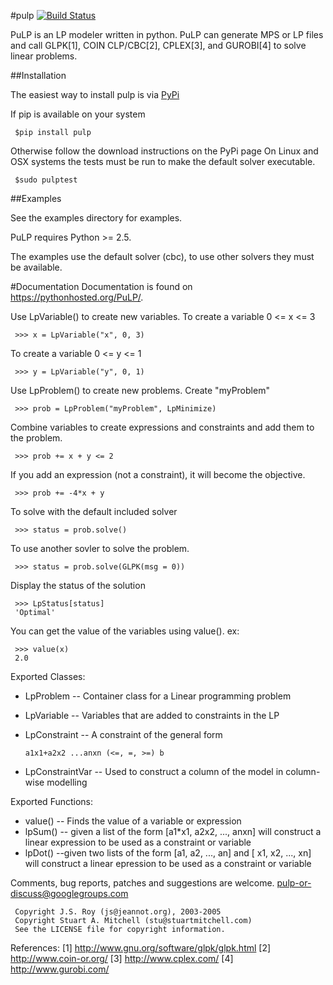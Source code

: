 #pulp [![Build Status](https://travis-ci.org/stumitchell/pulp-or.svg?branch=feature%2Ftravis)](https://travis-ci.org/stumitchell/pulp-or)

PuLP is an LP modeler written in python. PuLP can generate MPS or LP files
and call GLPK[1], COIN CLP/CBC[2], CPLEX[3], and GUROBI[4] to solve linear
problems.

##Installation

The easiest way to install pulp is via [PyPi](https://pypi.python.org/pypi/PuLP)

If pip is available on your system

     $pip install pulp
    
Otherwise follow the download instructions on the PyPi page
On Linux and OSX systems the tests must be run to make the default
solver executable.

     $sudo pulptest

##Examples

See the examples directory for examples.

PuLP requires Python >= 2.5.

The examples use the default solver (cbc), to use other solvers they must be available.

#Documentation
Documentation is found on https://pythonhosted.org/PuLP/.


Use LpVariable() to create new variables. To create a variable 0 <= x <= 3

     >>> x = LpVariable("x", 0, 3)

To create a variable 0 <= y <= 1

     >>> y = LpVariable("y", 0, 1)

Use LpProblem() to create new problems. Create "myProblem"

     >>> prob = LpProblem("myProblem", LpMinimize)

Combine variables to create expressions and constraints and add them to the
problem. 

     >>> prob += x + y <= 2

If you add an expression (not a constraint), it will
become the objective.

     >>> prob += -4*x + y

To solve with the default included solver

     >>> status = prob.solve()
     
To use another sovler to solve the problem.

     >>> status = prob.solve(GLPK(msg = 0))

Display the status of the solution

     >>> LpStatus[status]
     'Optimal'

You can get the value of the variables using value(). ex:

     >>> value(x)
     2.0

Exported Classes:

* LpProblem -- Container class for a Linear programming problem
* LpVariable -- Variables that are added to constraints in the LP
* LpConstraint -- A constraint of the general form 

      a1x1+a2x2 ...anxn (<=, =, >=) b 

*  LpConstraintVar -- Used to construct a column of the model in column-wise modelling

Exported Functions:

* value() -- Finds the value of a variable or expression
* lpSum() -- given a list of the form [a1*x1, a2x2, ..., anxn] will construct 
a linear expression to be used as a constraint or variable
* lpDot() --given two lists of the form [a1, a2, ..., an] and 
[ x1, x2, ..., xn] will construct a linear epression to be used
as a constraint or variable

Comments, bug reports, patches and suggestions are welcome.
pulp-or-discuss@googlegroups.com

     Copyright J.S. Roy (js@jeannot.org), 2003-2005
     Copyright Stuart A. Mitchell (stu@stuartmitchell.com)
     See the LICENSE file for copyright information.

References:
[1] http://www.gnu.org/software/glpk/glpk.html
[2] http://www.coin-or.org/
[3] http://www.cplex.com/
[4] http://www.gurobi.com/
